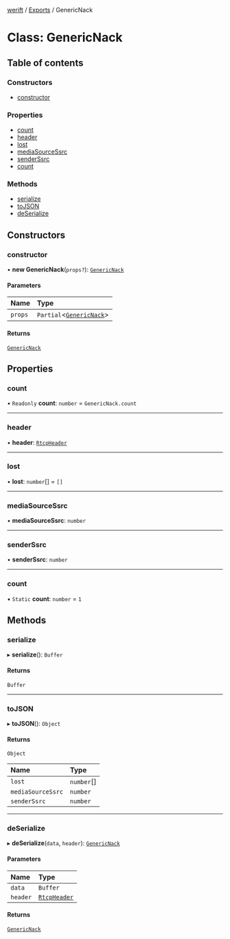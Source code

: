 [werift](../README.md) / [Exports](../modules.md) / GenericNack

# Class: GenericNack

## Table of contents

### Constructors

- [constructor](GenericNack.md#constructor)

### Properties

- [count](GenericNack.md#count)
- [header](GenericNack.md#header)
- [lost](GenericNack.md#lost)
- [mediaSourceSsrc](GenericNack.md#mediasourcessrc)
- [senderSsrc](GenericNack.md#senderssrc)
- [count](GenericNack.md#count-1)

### Methods

- [serialize](GenericNack.md#serialize)
- [toJSON](GenericNack.md#tojson)
- [deSerialize](GenericNack.md#deserialize)

## Constructors

### constructor

• **new GenericNack**(`props?`): [`GenericNack`](GenericNack.md)

#### Parameters

| Name | Type |
| :------ | :------ |
| `props` | `Partial`\<[`GenericNack`](GenericNack.md)\> |

#### Returns

[`GenericNack`](GenericNack.md)

## Properties

### count

• `Readonly` **count**: `number` = `GenericNack.count`

___

### header

• **header**: [`RtcpHeader`](RtcpHeader.md)

___

### lost

• **lost**: `number`[] = `[]`

___

### mediaSourceSsrc

• **mediaSourceSsrc**: `number`

___

### senderSsrc

• **senderSsrc**: `number`

___

### count

▪ `Static` **count**: `number` = `1`

## Methods

### serialize

▸ **serialize**(): `Buffer`

#### Returns

`Buffer`

___

### toJSON

▸ **toJSON**(): `Object`

#### Returns

`Object`

| Name | Type |
| :------ | :------ |
| `lost` | `number`[] |
| `mediaSourceSsrc` | `number` |
| `senderSsrc` | `number` |

___

### deSerialize

▸ **deSerialize**(`data`, `header`): [`GenericNack`](GenericNack.md)

#### Parameters

| Name | Type |
| :------ | :------ |
| `data` | `Buffer` |
| `header` | [`RtcpHeader`](RtcpHeader.md) |

#### Returns

[`GenericNack`](GenericNack.md)
